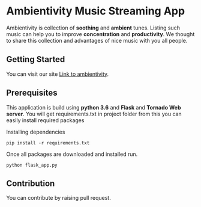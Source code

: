 # Ambientivity Music Streaming App 

Ambientivity is collection of **soothing** and **ambient** tunes.
Listing such music can help you to improve **concentration** and **productivity**.
We thought to share this collection and advantages of nice music with you all people.


## Getting Started

You can visit our site [Link to ambientivity]('http://ambientivity.pythonanywhere.com/').


## Prerequisites

This application is build using **python 3.6** and **Flask** and **Tornado Web server**.
You will get requirements.txt in project folder from this you can easily install required packages

Installing dependencies 
```
pip install -r requirements.txt
```
Once all packages are downloaded and installed run.

```
python flask_app.py
```

## Contribution

You can contribute by raising pull request.

